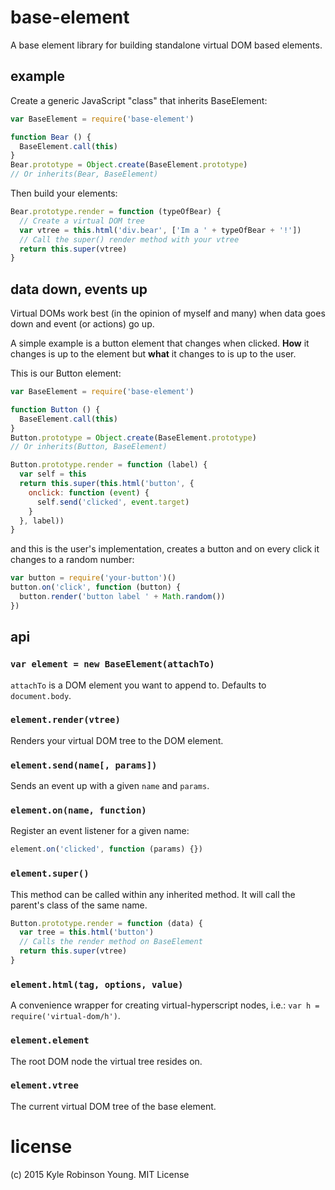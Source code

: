 # base-element
A base element library for building standalone virtual DOM based elements.

## example
Create a generic JavaScript "class" that inherits BaseElement:

```js
var BaseElement = require('base-element')

function Bear () {
  BaseElement.call(this)
}
Bear.prototype = Object.create(BaseElement.prototype)
// Or inherits(Bear, BaseElement)
```

Then build your elements:

```js
Bear.prototype.render = function (typeOfBear) {
  // Create a virtual DOM tree
  var vtree = this.html('div.bear', ['Im a ' + typeOfBear + '!'])
  // Call the super() render method with your vtree
  return this.super(vtree)
}
```

## data down, events up
Virtual DOMs work best (in the opinion of myself and many) when data goes down
and event (or actions) go up.

A simple example is a button element that changes when clicked. **How** it
changes is up to the element but **what** it changes to is up to the user.

This is our Button element:

```js
var BaseElement = require('base-element')

function Button () {
  BaseElement.call(this)
}
Button.prototype = Object.create(BaseElement.prototype)
// Or inherits(Button, BaseElement)

Button.prototype.render = function (label) {
  var self = this
  return this.super(this.html('button', {
    onclick: function (event) {
      self.send('clicked', event.target)
    }
  }, label))
}
```

and this is the user's implementation, creates a button and on every click it
changes to a random number:

```js
var button = require('your-button')()
button.on('click', function (button) {
  button.render('button label ' + Math.random())
})
```

## api

### `var element = new BaseElement(attachTo)`
`attachTo` is a DOM element you want to append to. Defaults to `document.body`.

### `element.render(vtree)`
Renders your virtual DOM tree to the DOM element.

### `element.send(name[, params])`
Sends an event up with a given `name` and `params`.

### `element.on(name, function)`
Register an event listener for a given name:

```js
element.on('clicked', function (params) {})
```

### `element.super()`
This method can be called within any inherited method. It will call the parent's
class of the same name.

```js
Button.prototype.render = function (data) {
  var tree = this.html('button')
  // Calls the render method on BaseElement
  return this.super(vtree)
}
```

### `element.html(tag, options, value)`
A convenience wrapper for creating virtual-hyperscript nodes, i.e.:
`var h = require('virtual-dom/h')`.

### `element.element`
The root DOM node the virtual tree resides on.

### `element.vtree`
The current virtual DOM tree of the base element.

# license
(c) 2015 Kyle Robinson Young. MIT License

